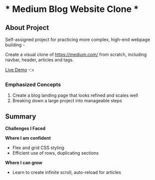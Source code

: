 # * Medium Blog Website Clone *


## **About Project**


Self-assigned project for practicing more complex, high-end webpage building -

Create a visual clone of https://medium.com/ from scratch, including navbar, header, articles and tags.


[Live Demo]() 👈

### **Emphasized Concepts**

1. Create a blog landing page that looks refined and scales well
2. Breaking down a large project into manageable steps

## **Summary**

**Challenges I Faced**


**Where I am confident**
* Flex and grid CSS styling
* Efficient use of rows, duplicating sections

**Where I can grow**
* Learn to create infinite scroll, auto-reload for articles